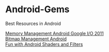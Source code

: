 # Android-Gems
Best Resources in Android 

<a href="https://www.youtube.com/watch?v=_CruQY55HOk">Memory Management Android Google I/O 2011</a><br>
<a href="https://www.slideshare.net/akexorcist/bitmap-management-like-a-boss">Bitmap Management Android</a><br>
<a href="https://chiuki.github.io/android-shaders-filters/#">Fun with Android Shaders and Filters</a><br>
